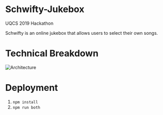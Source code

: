 # Schwifty-Jukebox
UQCS 2019 Hackathon



Schwifty is an online jukebox that allows users to select their own songs.

# Technical Breakdown

![Architecture](https://github.com/AsianJohnBoi/Schwifty-Jukebox/blob/master/architecture.png)

# Deployment

1. `npm install`
2. `npm run both`

